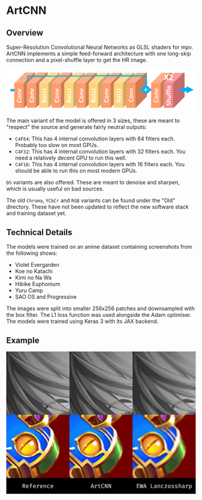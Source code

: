 # ArtCNN

## Overview
Super-Resolution Convolutional Neural Networks as GLSL shaders for mpv. ArtCNN implements a simple feed-forward architecture with one long-skip connection and a pixel-shuffle layer to get the HR image.

![Model Architecture](./Images/model_architecture.png "Model Architecture")

The main variant of the model is offered in 3 sizes, these are meant to "respect" the source and generate fairly neutral outputs:
- `C4F64`: This has 4 internal convolution layers with 64 filters each. Probably too slow on most GPUs.
- `C4F32`: This has 4 internal convolution layers with 32 filters each. You need a relatively decent GPU to run this well.
- `C4F16`: This has 4 internal convolution layers with 16 filters each. You should be able to run this on most modern GPUs.

`DS` variants are also offered. These are meant to denoise and sharpen, which is usually useful on bad sources.

The old `Chroma`, `YCbCr` and `RGB` variants can be found under the "Old" directory. These have not been updated to reflect the new software stack and training dataset yet.

## Technical Details
The models were trained on an anime dataset containing screenshots from the following shows:
- Violet Evergarden
- Koe no Katachi
- Kimi no Na Wa
- Hibike Euphonium
- Yuru Camp
- SAO OS and Progressive

The images were split into smaller 256x256 patches and downsampled with the box filter.
The L1 loss function was used alongside the Adam optimiser.
The models were trained using Keras 3 with its JAX backend.

## Example
![Example](./Images/example.png "Example")
